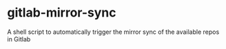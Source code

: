 # gitlab-mirror-sync
A shell script to automatically trigger the mirror sync of the available repos in Gitlab
